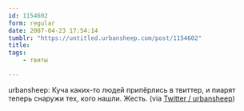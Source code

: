 ```yaml
---
id: 1154602
form: regular
date: 2007-04-23 17:54:14
tumblr: "https://untitled.urbansheep.com/post/1154602"
title:
tags:
    - твиты

---
```


<p>urbansheep: Куча каких-то людей припёрлись в твиттер, и пиарят теперь снаружи тех, кого нашли. Жесть. (via <a href="http://twitter.com/urbansheep/statuses/36980292">Twitter / urbansheep</a>)</p>

